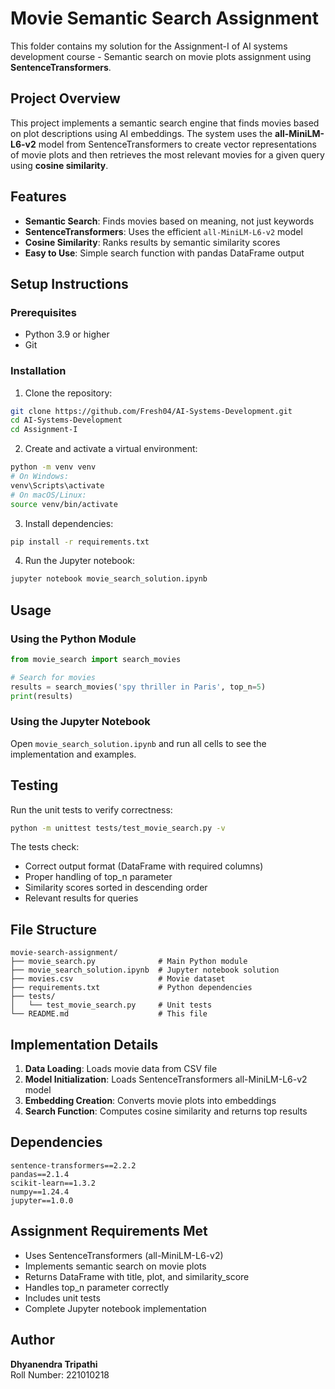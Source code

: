 # Movie Semantic Search Assignment

This folder contains my solution for the Assignment-I of AI systems development course - Semantic search on movie plots assignment using **SentenceTransformers**.

## Project Overview

This project implements a semantic search engine that finds movies based on plot descriptions using AI embeddings. The system uses the **all-MiniLM-L6-v2** model from SentenceTransformers to create vector representations of movie plots and then retrieves the most relevant movies for a given query using **cosine similarity**.

## Features

- **Semantic Search**: Finds movies based on meaning, not just keywords
- **SentenceTransformers**: Uses the efficient `all-MiniLM-L6-v2` model
- **Cosine Similarity**: Ranks results by semantic similarity scores
- **Easy to Use**: Simple search function with pandas DataFrame output

## Setup Instructions

### Prerequisites

- Python 3.9 or higher
- Git

### Installation

1. Clone the repository:
```bash
git clone https://github.com/Fresh04/AI-Systems-Development.git
cd AI-Systems-Development
cd Assignment-I
```

2. Create and activate a virtual environment:
```bash
python -m venv venv
# On Windows:
venv\Scripts\activate
# On macOS/Linux:
source venv/bin/activate
```

3. Install dependencies:
```bash
pip install -r requirements.txt
```

4. Run the Jupyter notebook:
```bash
jupyter notebook movie_search_solution.ipynb
```

## Usage

### Using the Python Module

```python
from movie_search import search_movies

# Search for movies
results = search_movies('spy thriller in Paris', top_n=5)
print(results)
```

### Using the Jupyter Notebook

Open `movie_search_solution.ipynb` and run all cells to see the implementation and examples.

## Testing

Run the unit tests to verify correctness:

```bash
python -m unittest tests/test_movie_search.py -v
```

The tests check:
- Correct output format (DataFrame with required columns)
- Proper handling of top_n parameter
- Similarity scores sorted in descending order
- Relevant results for queries

## File Structure

```
movie-search-assignment/
├── movie_search.py              # Main Python module
├── movie_search_solution.ipynb  # Jupyter notebook solution
├── movies.csv                   # Movie dataset
├── requirements.txt             # Python dependencies
├── tests/
│   └── test_movie_search.py     # Unit tests
└── README.md                    # This file
```

## Implementation Details

1. **Data Loading**: Loads movie data from CSV file
2. **Model Initialization**: Loads SentenceTransformers all-MiniLM-L6-v2 model
3. **Embedding Creation**: Converts movie plots into embeddings
4. **Search Function**: Computes cosine similarity and returns top results

## Dependencies

```
sentence-transformers==2.2.2
pandas==2.1.4
scikit-learn==1.3.2
numpy==1.24.4
jupyter==1.0.0
```

## Assignment Requirements Met

- Uses SentenceTransformers (all-MiniLM-L6-v2)
- Implements semantic search on movie plots
- Returns DataFrame with title, plot, and similarity_score
- Handles top_n parameter correctly
- Includes unit tests
- Complete Jupyter notebook implementation

## Author

**Dhyanendra Tripathi**  
Roll Number: 221010218